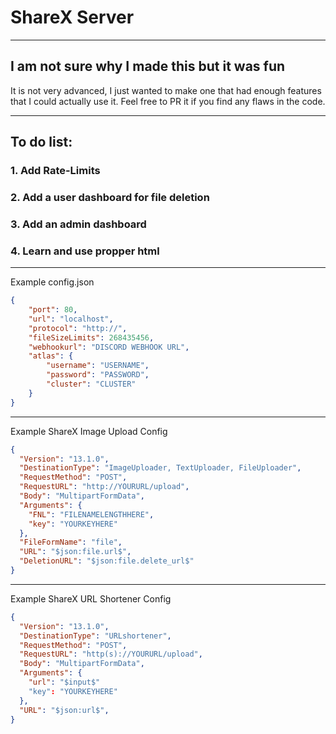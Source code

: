# ShareX Server

---

## I am not sure why I made this but it was fun

It is not very advanced, I just wanted to make one that had enough features that I could actually use it.
Feel free to PR it if you find any flaws in the code.

---

## To do list:

### 1. Add Rate-Limits

### 2. Add a user dashboard for file deletion 

### 3. Add an admin dashboard

### 4. Learn and use propper html

---

Example config.json
```json
{
    "port": 80,
    "url": "localhost",
    "protocol": "http://",
    "fileSizeLimits": 268435456,
    "webhookurl": "DISCORD WEBHOOK URL",
    "atlas": {
        "username": "USERNAME",
        "password": "PASSWORD",
        "cluster": "CLUSTER"
    }
}
```

---

Example ShareX Image Upload Config
```json
{
  "Version": "13.1.0",
  "DestinationType": "ImageUploader, TextUploader, FileUploader",
  "RequestMethod": "POST",
  "RequestURL": "http://YOURURL/upload",
  "Body": "MultipartFormData",
  "Arguments": {
    "FNL": "FILENAMELENGTHHERE",
    "key": "YOURKEYHERE"
  },
  "FileFormName": "file",
  "URL": "$json:file.url$",
  "DeletionURL": "$json:file.delete_url$"
}
```

---

Example ShareX URL Shortener Config
```json
{
  "Version": "13.1.0",
  "DestinationType": "URLshortener",
  "RequestMethod": "POST",
  "RequestURL": "http(s)://YOURURL/upload",
  "Body": "MultipartFormData",
  "Arguments": {
    "url": "$input$"
    "key": "YOURKEYHERE"
  },
  "URL": "$json:url$",
}
```
